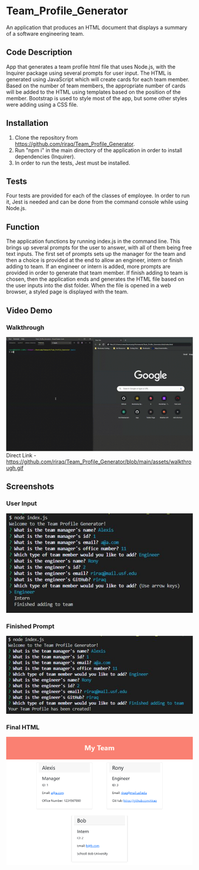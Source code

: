 # Team_Profile_Generator
An application that produces an HTML document that displays a summary of a software engineering team.

## Code Description
App that generates a team profile html file that uses Node.js, with the Inquirer package using several prompts for user input. The HTML is generated using JavaScript which will create cards for each team member. Based on the number of team members, the appropriate number of cards will be added to the HTML using templates based on the position of the member. Bootstrap is used to style most of the app, but some other styles were adding using a CSS file.
## Installation
1. Clone the repository from https://github.com/riraq/Team_Profile_Generator.
2. Run "npm i" in the main directory of the application in order to install dependencies (Inquirer).
3. In order to run the tests, Jest must be installed.
## Tests
Four tests are provided for each of the classes of employee. In order to run it, Jest is needed and can be done from the command console while using Node.js. 
## Function
The application functions by running index.js in the command line. This brings up several prompts for the user to answer, with all of them being free text inputs. The first set of prompts sets up the manager for the team and then a choice is provided at the end to allow an engineer, intern or finish adding to team. If an engineer or intern is added, more prompts are provided in order to generate that team member. If finish adding to team is chosen, then the application ends and generates the HTML file based on the user inputs into the dist folder. When the file is opened in a web browser, a styled page is displayed with the team.
## Video Demo
### Walkthrough
![Video Demo](./assets/walkthrough.gif)
Direct Link - https://github.com/riraq/Team_Profile_Generator/blob/main/assets/walkthrough.gif
## Screenshots
### User Input 
![User Input](./assets/prompt.jpg)
### Finished Prompt
![Finished Prompt](./assets/promptFinish.jpg)
### Final HTML
![Final HTML](./assets/generatedTeam.jpg)
